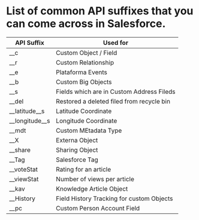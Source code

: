 # List of common API suffixes that you can come across in Salesforce.

| API Suffix | Used for |
|-|-|
| __c              | Custom Object / Field |
| __r              | Custom Relationship |
| __e              | Plataforma Events |
| __b              | Custom Big Objects |
| __s              | Fields which are in Custom Address Fileds |
| __del            | Restored a deleted filed from recycle bin |
| __latitude__s    | Latitude Coordinate |
| __longitude__s   | Longitude Coordinate |
| __mdt            | Custom MEtadata Type |
| __X              | Externa Object |
| __share          | Sharing Object |
| __Tag            | Salesforce Tag |
| __voteStat       | Rating for an article |
| __viewStat       | Number of views per article |
| __kav            | Knowledge Article Object |
| __History        | Field History Tracking for custom Objects |
| __pc             | Custom Person Account Field |